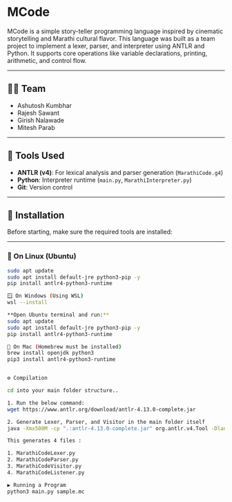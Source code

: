 # MCode

MCode is a simple story-teller programming language inspired by cinematic storytelling and Marathi cultural flavor. This language was built as a team project to implement a lexer, parser, and interpreter using ANTLR and Python. It supports core operations like variable declarations, printing, arithmetic, and control flow.

---

## 👨‍💻 Team

- Ashutosh Kumbhar  
- Rajesh Sawant  
- Girish Nalawade  
- Mitesh Parab  

---

## 🧰 Tools Used

- **ANTLR (v4)**: For lexical analysis and parser generation (`MarathiCode.g4`)
- **Python**: Interpreter runtime (`main.py`, `MarathiInterpreter.py`)
- **Git**: Version control

---

## 🧱 Installation

Before starting, make sure the required tools are installed:

---

### 🐧 On Linux (Ubuntu)

```bash
sudo apt update
sudo apt install default-jre python3-pip -y
pip install antlr4-python3-runtime

🪟 On Windows (Using WSL)
wsl --install

**Open Ubuntu terminal and run:**
sudo apt update
sudo apt install default-jre python3-pip -y
pip install antlr4-python3-runtime

🍎 On Mac (Homebrew must be installed)
brew install openjdk python3
pip3 install antlr4-python3-runtime


⚙️ Compilation

cd into your main folder structure.. 

1. Run the below command:
wget https://www.antlr.org/download/antlr-4.13.0-complete.jar

2. Generate Lexer, Parser, and Visitor in the main folder itself
java -Xmx500M -cp ".:antlr-4.13.0-complete.jar" org.antlr.v4.Tool -Dlanguage=Python3 -visitor -listener MarathiCode.g4

This generates 4 files :

1. MarathiCodeLexer.py
2. MarathiCodeParser.py
3. MarathiCodeVisitor.py
4. MarathiCodeListener.py

▶️ Running a Program
python3 main.py sample.mc
